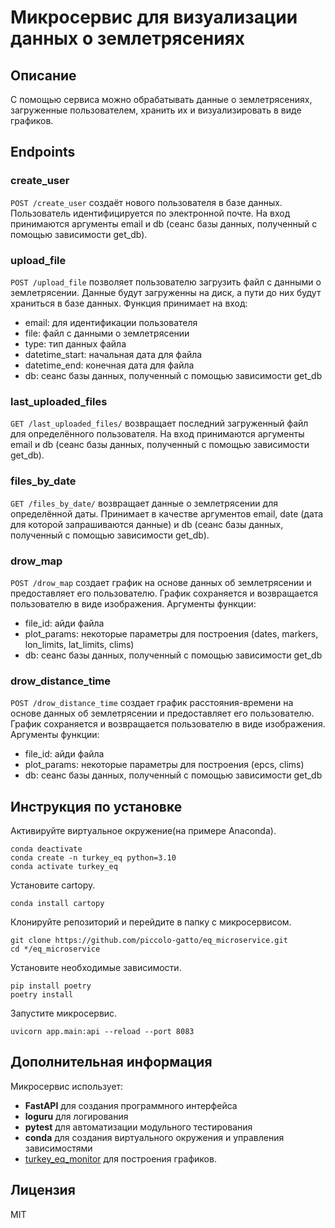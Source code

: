 # Микросервис для визуализации данных о землетрясениях
## Описание
С помощью сервиса можно обрабатывать данные о землетрясениях, загруженные пользователем, хранить их и визуализировать в виде графиков.

## Endpoints
### create_user
`POST /create_user` создаёт нового пользователя в базе данных. Пользователь идентифицируется по электронной почте.
На вход принимаются аргументы email и db (сеанс базы данных, полученный с помощью зависимости get_db).
### upload_file
`POST /upload_file` позволяет пользователю загрузить файл с данными о землетрясении. Данные будут загруженны на диск, а пути до них будут храниться в базе данных.
Функция принимает на вход:
- email: для идентификации пользователя
- file: файл с данными о землетрясении
- type: тип данных файла
- datetime_start: начальная дата для файла
- datetime_end: конечная дата для файла
- db: сеанс базы данных, полученный с помощью зависимости get_db
### last_uploaded_files
`GET /last_uploaded_files/` возвращает последний загруженный файл для определённого пользователя. На вход принимаются аргументы email и db (сеанс базы данных, полученный с помощью зависимости get_db). 
### files_by_date
`GET /files_by_date/` возвращает данные о землетрясении для определённой даты. Принимает в качестве аргументов email, date (дата для которой запрашиваются данные) и db (сеанс базы данных, полученный с помощью зависимости get_db).
### drow_map
`POST /drow_map` создает график на основе данных об землетрясении и предоставляет его пользователю. График сохраняется и возвращается пользователю в виде изображения. Аргументы функции:
- file_id: айди файла
- plot_params: некоторые параметры для построения (dates, markers, lon_limits, lat_limits, clims)
- db: сеанс базы данных, полученный с помощью зависимости get_db
### drow_distance_time
`POST /drow_distance_time` создает график расстояния-времени на основе данных об землетрясении и предоставляет его пользователю. График сохраняется и возвращается пользователю в виде изображения. Аргументы функции:
- file_id: айди файла
- plot_params: некоторые параметры для построения (epcs, clims)
- db: сеанс базы данных, полученный с помощью зависимости get_db

## Инструкция по установке
Активируйте виртуальное окружение(на примере Anaconda).
```
conda deactivate
conda create -n turkey_eq python=3.10
conda activate turkey_eq
```
Установите cartopy.
```
conda install cartopy
```
Клонируйте репозиторий и перейдите в папку с микросервисом.
```
git clone https://github.com/piccolo-gatto/eq_microservice.git
cd */eq_microservice
```
Установите необходимые зависимости.
```
pip install poetry
poetry install
```
Запустите микросервис.
```
uvicorn app.main:api --reload --port 8083
```
## Дополнительная информация
Микросервис использует:
- **FastAPI** для создания программного интерфейса
- **loguru** для логирования
- **pytest** для автоматизации модульного тестирования
- **conda** для создания виртуального окружения и управления зависимостями
- [turkey_eq_monitor](https://github.com/dzhoshua/turkey_eq_monitor.git) для построения графиков.

## Лицензия
MIT
